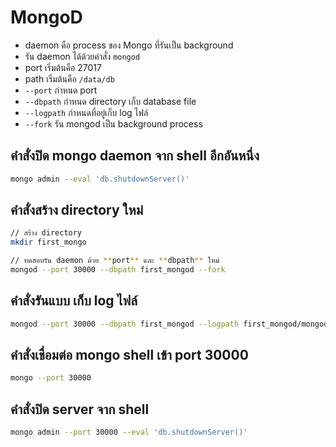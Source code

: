 # MongoD

- daemon คือ process ของ Mongo ที่รันเป็น background
- รัน daemon ได้ด้วยคำสั่ง `mongod`
- port เริ่มต้นคือ 27017
- path เริ่มต้นคือ `/data/db`
- `--port` กำหนด port
- `--dbpath` กำหนด directory เก็บ database file
- `--logpath` กำหนดที่อยู่เก็บ log ไฟล์
- `--fork` รัน mongod เป็น background process
	 
## คำสั่งปิด mongo daemon จาก shell อีกอันหนึ่ง

```bash
mongo admin --eval 'db.shutdownServer()'
```

## คำสั่งสร้าง directory ใหม่ 
```bash
// สร้าง directory
mkdir first_mongo

// ทดสอบรัน daemon ด้วย **port** และ **dbpath** ใหม่ 
mongod --port 30000 --dbpath first_mongod --fork
```

## คำสั่งรันแบบ เก็บ log ไฟล์

```bash
mongod --port 30000 --dbpath first_mongod --logpath first_mongod/mongod.log --fork
```

## คำสั่งเชื่อมต่อ mongo shell เข้า port 30000

```bash
mongo --port 30000
```

## คำสั่งปิด server จาก shell

```bash
mongo admin --port 30000 --eval 'db.shutdownServer()'
```
